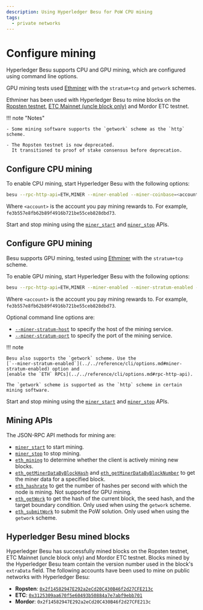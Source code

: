 ```yaml
---
description: Using Hyperledger Besu for PoW CPU mining
tags:
  - private networks
---
```


# Configure mining

Hyperledger Besu supports CPU and GPU mining, which are configured using command line options.

GPU mining tests used [Ethminer](https://github.com/ethereum-mining/ethminer) with the
`stratum+tcp` and `getwork` schemes.

Ethminer has been used with Hyperledger Besu to mine blocks on the [Ropsten testnet](https://ropsten.etherscan.io/address/0x2f14582947E292a2eCd20C430B46f2d27CFE213c#mine),
[ETC Mainnet (uncle block only)](https://etc.tokenview.com/en/uncleblock/10555173) and Mordor ETC testnet.

!!! note "Notes"

    - Some mining software supports the `getwork` scheme as the `http` scheme.

    - The Ropsten testnet is now deprecated.
      It transitioned to proof of stake consensus before deprecation.

## Configure CPU mining

To enable CPU mining, start Hyperledger Besu with the following options:

```bash
besu --rpc-http-api=ETH,MINER --miner-enabled --miner-coinbase=<account>
```

Where `<account>` is the account you pay mining rewards to. For example,
`fe3b557e8fb62b89f4916b721be55ceb828dbd73`.

Start and stop mining using the [`miner_start`](../../reference/api/index.md#miner_start) and
[`miner_stop`](../../reference/api/index.md#miner_stop) APIs.

## Configure GPU mining

Besu supports GPU mining, tested using [Ethminer](https://github.com/ethereum-mining/ethminer) with
the `stratum+tcp` scheme.

To enable GPU mining, start Hyperledger Besu with the following options:

```bash
besu --rpc-http-api=ETH,MINER --miner-enabled --miner-stratum-enabled --miner-coinbase=<account>
```

Where `<account>` is the account you pay mining rewards to. For example,
`fe3b557e8fb62b89f4916b721be55ceb828dbd73`.

Optional command line options are:

* [`--miner-stratum-host`](../../reference/cli/options.md#miner-stratum-host) to specify the
  host of the mining service.
* [`--miner-stratum-port`](../../reference/cli/options.md#miner-stratum-port) to specify the
  port of the mining service.

!!! note

    Besu also supports the `getwork` scheme. Use the
    [`--miner-stratum-enabled`](../../reference/cli/options.md#miner-stratum-enabled) option and
    [enable the `ETH` RPCs](../../reference/cli/options.md#rpc-http-api).

    The `getwork` scheme is supported as the `http` scheme in certain mining software.

Start and stop mining using the [`miner_start`](../../reference/api/index.md#miner_start) and
[`miner_stop`](../../reference/api/index.md#miner_stop) APIs.

## Mining APIs

The JSON-RPC API methods for mining are:

* [`miner_start`](../../reference/api/index.md#miner_start) to start mining.
* [`miner_stop`](../../reference/api/index.md#miner_stop) to stop mining.
* [`eth_mining`](../../reference/api/index.md#eth_mining) to determine whether the client is
  actively mining new blocks.
* [`eth_getMinerDataByBlockHash`](../../reference/api/index.md#eth_getminerdatabyblockhash) and
[`eth_getMinerDataByBlockNumber`](../../reference/api/index.md#eth_getminerdatabyblocknumber) to
get the miner data for a specified block.
* [`eth_hashrate`](../../reference/api/index.md#eth_hashrate) to get the number of hashes per
  second with which the node is mining. Not supported for GPU mining.
* [`eth_getWork`](../../reference/api/index.md#eth_getwork) to get the hash of the current block,
  the seed hash, and the target boundary condition. Only used when using the `getwork`
  scheme.
* [`eth_submitWork`](../../reference/api/index.md#eth_submitwork) to submit the PoW solution.
  Only used when using the `getwork` scheme.

## Hyperledger Besu mined blocks

Hyperledger Besu has successfully mined blocks on the Ropsten testnet, ETC Mainnet (uncle block only) and Mordor ETC testnet.
Blocks mined by the Hyperledger Besu team contain the version number used in the block's `extraData` field. The following accounts
have been used to mine on public networks with Hyperledger Besu:

* **Ropsten**: [`0x2f14582947E292a2eCd20C430B46f2d27CFE213c`](https://ropsten.etherscan.io/address/0x2f14582947E292a2eCd20C430B46f2d27CFE213c#mine)
* **ETC**: [`0x3125309aa670f5e60493b50884a7e7abf9ebb701`](https://etc.tokenview.com/en/address/0x3125309aa670f5e60493b50884a7e7abf9ebb701)
* **Mordor**: `0x2f14582947E292a2eCd20C430B46f2d27CFE213c`
